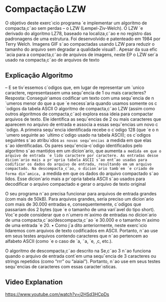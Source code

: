 # Compactação LZW

O objetivo deste exerc´ıcio programa ´e implementar um algoritmo de compacta¸c˜ao sem perdas – o
LZW (Lempel-Ziv-Welch). O LZW ´e derivado do algoritmo LZ78, baseado na localiza¸c˜ao e no registro das
padronagens de uma estrutura. Foi desenvolvido e patenteado em 1984 por Terry Welch. Imagens GIF
s˜ao compactadas usando LZW para reduzir o tamanho do arquivo sem degradar a qualidade visual1
.
Apesar da sua efic´acia para a compacta¸c˜ao de arquivos de imagens, neste EP o LZW ser´a usado na
compacta¸c˜ao de arquivos de texto

## Explicação Algoritmo
– E se tiv´essemos c´odigos que, em lugar de representar um ´unico caractere, representassem uma
sequˆencia de 1 ou mais caracteres?
Resposta: Conseguir´ıamos codificar um texto com uma sequˆencia de n´umeros menor do que a que ´e necess´aria quando usamos somente os c´odigos da tabela ASCII
O algoritmo de compacta¸c˜ao LZW (assim como outros algoritmos de compacta¸c˜ao) explora essa ideia
para compactar arquivos de texto. Ele identifica as sequˆencias de 2 ou mais caracteres que aparecem no
arquivo de entrada e associa a essas sequˆencias um novo c´odigo. A primeira sequˆencia identificada recebe
o c´odigo 128 (que ´e o n´umero seguinte ao ´ultimo c´odigo usado na tabela ASCII); os c´odigos seguintes
s˜ao atribu´ıdos `as novas sequˆencias `a medida em que elas s˜ao identificadas. Os pares sequˆencia–c´odigo
identificados pelo algoritmo s˜ao mantidos em um dicion´ario, que aumenta `a medida em que o arquivo de
entrada ´e lido caractere por caractere. As entradas desse dicion´ario mais a pr´opria tabela ASCII s˜ao ent˜ao
usadas para codificar os dados do arquivo de entrada, resultando em um arquivo compactado.
Na descompacta¸c˜ao, o dicion´ario tamb´em ´e criado de forma dinˆamica, `a medida em que os dados do
arquivo compactado s˜ao lidos. Esse dicion´ario mais a pr´opria tabela ASCII s˜ao usados para decodificar o
arquivo compactado e gerar o arquivo de texto original

O seu programa n˜ao precisa funcionar para arquivos de entrada grandes (com mais de 50kB). Para
arquivos grandes, seria preciso um dicion´ario com mais de 30.000 entradas e, consequentemente,
c´odigos que passariam dos 2 bytes (que ´e o tamanho de uma vari´avel do tipo short).
Vocˆe pode considerar que o n´umero m´aximo de entradas no dicion´ario de uma compacta¸c˜ao/descompacta¸c˜ao
´e 30.000 e o tamanho m´aximo de uma entrada ´e 20.
• Como j´a dito anteriormente, neste exerc´ıcio lidaremos com arquivos de texto codificados em ASCII.
Portanto, n˜ao use em seus testes arquivos contendo caracteres que n˜ao pertencem ao alfabeto ASCII
(como ´e o caso de ´a, ˜a, ´e, ¸c, etc.).

O algoritmo de descompacta¸c˜ao descrito na Se¸c˜ao 3 n˜ao funciona quando o arquivo de entrada cont´em
uma sequˆencia de 3 caracteres ou strings repetidos (como “rrr” ou “aiaiai”). Portanto, n˜ao use em
seus testes sequˆencias de caracteres com essas caracter´ısticas.

## Video Explanation
https://www.youtube.com/watch?v=j2HSd3HCpDs
